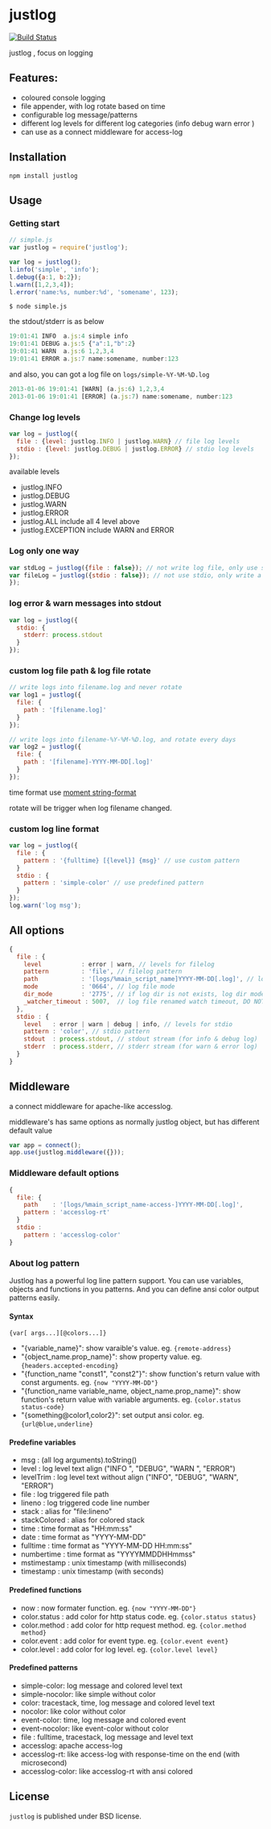 # justlog 
[![Build Status](https://api.travis-ci.org/q3boy/justlog.png?branch=master)](http://travis-ci.org/q3boy/justlog)

justlog , focus on logging

## Features:

* coloured console logging
* file appender, with log rotate based on time
* configurable log message/patterns
* different log levels for different log categories (info debug warn error )
* can use as a connect middleware for access-log
 
## Installation

`npm install justlog`


## Usage

### Getting start
```javascript
// simple.js
var justlog = require('justlog');

var log = justlog(); 
l.info('simple', 'info');
l.debug({a:1, b:2});
l.warn([1,2,3,4]);
l.error('name:%s, number:%d', 'somename', 123);
```

```shell
$ node simple.js
```

the stdout/stderr is as below
```javascript
19:01:41 INFO  a.js:4 simple info
19:01:41 DEBUG a.js:5 {"a":1,"b":2}
19:01:41 WARN  a.js:6 1,2,3,4
19:01:41 ERROR a.js:7 name:somename, number:123
```
and also, you can got a log file on `logs/simple-%Y-%M-%D.log`

```javascript
2013-01-06 19:01:41 [WARN] (a.js:6) 1,2,3,4
2013-01-06 19:01:41 [ERROR] (a.js:7) name:somename, number:123
```


### Change log levels

```javascript
var log = justlog({
  file : {level: justlog.INFO | justlog.WARN} // file log levels
  stdio : {level: justlog.DEBUG | justlog.ERROR} // stdio log levels
});
```
available levels

* justlog.INFO
* justlog.DEBUG
* justlog.WARN
* justlog.ERROR
* justlog.ALL include all 4 level above
* justlog.EXCEPTION include WARN and ERROR

### Log only one way
```javascript
var stdLog = justlog({file : false}); // not write log file, only use stdio
var fileLog = justlog({stdio : false}); // not use stdio, only write a log file
});
```

### log error & warn messages into stdout

```javascript
var log = justlog({
  stdio: {
    stderr: process.stdout
  }
});
```

### custom log file path & log file rotate
```javascript
// write logs into filename.log and never rotate
var log1 = justlog({
  file: {
    path : '[filename.log]'
  }
});

// write logs into filename-%Y-%M-%D.log, and rotate every days
var log2 = justlog({
  file: {
    path : '[filename]-YYYY-MM-DD[.log]'
  }
}); 
```
time format use [moment string-format](http://momentjs.com/docs/#/parsing/string-format/)

rotate will be trigger when log filename changed.

### custom log line format
```javascript
var log = justlog({
  file : {
    pattern : '{fulltime} [{level}] {msg}' // use custom pattern
  }
  stdio : {
    pattern : 'simple-color' // use predefined pattern
  }
});
log.warn('log msg');
```
## All options
```javascript
{
  file : {
    level           : error | warn, // levels for filelog
    pattern         : 'file', // filelog pattern
    path            : '[logs/%main_script_name]YYYY-MM-DD[.log]', // log file path
    mode            : '0664', // log file mode
    dir_mode        : '2775', // if log dir is not exists, log dir mode when create
    _watcher_timeout : 5007,  // log file renamed watch timeout, DO NOT CHANGE THIS IF YOU REALLY KNOWN WHAT YOU DO.
  },
  stdio : {
    level   : error | warn | debug | info, // levels for stdio
    pattern : 'color', // stdio pattern
    stdout  : process.stdout, // stdout stream (for info & debug log)
    stderr  : process.stderr, // stderr stream (for warn & error log)
  }
}
```

## Middleware 
a connect middleware for apache-like accesslog.

middleware's has same options as normally justlog object, but has different default value

```javascript
var app = connect();
app.use(justlog.middleware({}));
```
### Middleware default options
```javascript
{
  file: {
    path    : '[logs/%main_script_name-access-]YYYY-MM-DD[.log]',
    pattern : 'accesslog-rt'
  }
  stdio :
    pattern : 'accesslog-color'
}
```



### About log pattern

Justlog has a powerful log line pattern support.
You can use variables, objects and functions in you patterns.
And you can define ansi color output patterns easily.


#### Syntax
`{var[ args...][@colors...]}`

* "{variable_name}": show varaible's value.
eg. `{remote-address}`
* "{object_name.prop_name}": show property value.
eg. `{headers.accepted-encoding}` 
* "{function_name "const1", "const2"}": show function's return value with const arguments.
eg. `{now "YYYY-MM-DD"}`
* "{function_name variable_name, object_name.prop_name}": show function's return value with variable arguments.
eg. `{color.status status-code}`
* "{something@color1,color2}": set output ansi color.
eg. `{url@blue,underline}`

#### Predefine variables

* msg          : (all log arguments).toString()
* level        : log level text align ("INFO ", "DEBUG", "WARN ", "ERROR")
* levelTrim    : log level text without align ("INFO", "DEBUG", "WARN", "ERROR")
* file         : log triggered file path
* lineno       : log triggered code line number
* stack        : alias for "file:lineno"
* stackColored : alias for colored stack
* time         : time format as "HH:mm:ss"
* date         : time format as "YYYY-MM-DD"
* fulltime     : time format as "YYYY-MM-DD HH:mm:ss"
* numbertime   : time format as "YYYYMMDDHHmmss"
* mstimestamp  : unix timestamp (with milliseconds)
* timestamp    : unix timestamp (with seconds)

#### Predefined functions

* now          : now formater function. eg. `{now "YYYY-MM-DD"}`
* color.status : add color for http status code. eg. `{color.status status}`
* color.method : add color for http request method. eg. `{color.method method}`
* color.event  : add color for event type. eg. `{color.event event}`
* color.level  : add color for log level. eg. `{color.level level}`

#### Predefined patterns

* simple-color: log message and colored level text
* simple-nocolor:  like simple without color
* color: tracestack, time, log message and colored level text
* nocolor: like color without color
* event-color: time, log message and colored event
* event-nocolor: like event-color without color
* file : fulltime, tracestack, log message and level text
* accesslog: apache access-log
* accesslog-rt: like access-log with response-time on the end (with microsecond)
* accesslog-color: like accesslog-rt with ansi colored

## License

`justlog` is published under BSD license.
